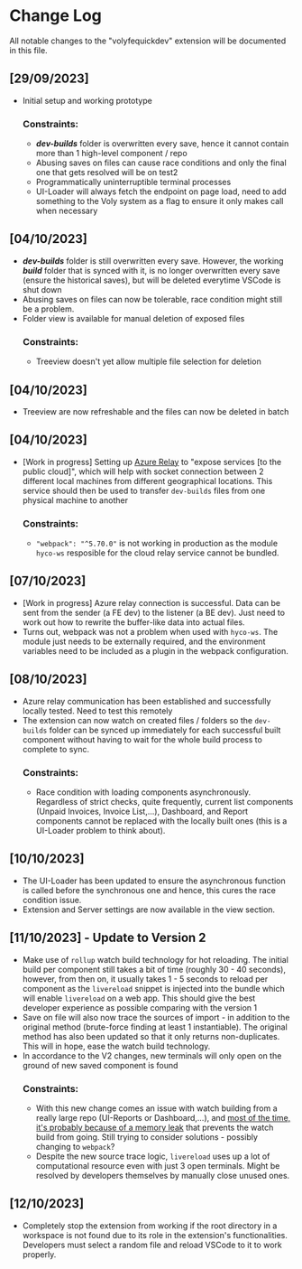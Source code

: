 # Change Log

All notable changes to the "volyfequickdev" extension will be documented in this file.

## [29/09/2023]

- Initial setup and working prototype<br />
  ### Constraints:
    - <b><i>dev-builds</i></b> folder is overwritten every save, hence it cannot contain more than 1 high-level component / repo
    - Abusing saves on files can cause race conditions and only the final one that gets resolved will be on test2
    - Programmatically uninterruptible terminal processes
    - UI-Loader will always fetch the endpoint on page load, need to add something to the Voly system as a flag to ensure it only makes call when necessary
## [04/10/2023]
- <b><i>dev-builds</i></b> folder is still overwritten every save. However, the working <b><i>build</i></b> folder that is synced with it, is no longer overwritten every save (ensure the historical saves), but will be deleted everytime VSCode is shut down
- Abusing saves on files can now be tolerable, race condition might still be a problem.
- Folder view is available for manual deletion of exposed files<br />
  ### Constraints:
    - Treeview doesn't yet allow multiple file selection for deletion
## [04/10/2023]
- Treeview are now refreshable and the files can now be deleted in batch
## [04/10/2023]
- [Work in progress] Setting up [Azure Relay](https://learn.microsoft.com/en-us/azure/azure-relay/relay-what-is-it) to "expose services [to the public cloud]", which will help with socket connection between 2 different local machines from different geographical locations. This service should then be used to transfer ```dev-builds``` files from one physical machine to another<br />
  ### Constraints:
    - ```"webpack": "^5.70.0"``` is not working in production as the module ```hyco-ws``` resposible for the cloud relay service cannot be bundled.
## [07/10/2023]
- [Work in progress] Azure relay connection is successful. Data can be sent from the sender (a FE dev) to the listener (a BE dev). Just need to work out how to rewrite the buffer-like data into actual files.
- Turns out, webpack was not a problem when used with ```hyco-ws```. The module just needs to be externally required, and the environment variables need to be included as a plugin in the webpack configuration.
## [08/10/2023]
- Azure relay communication has been established and successfully locally tested. Need to test this remotely
- The extension can now watch on created files / folders so the ```dev-builds``` folder can be synced up immediately for each successful built component without having to wait for the whole build process to complete to sync.<br />
  ### Constraints:
    - Race condition with loading components asynchronously. Regardless of strict checks, quite frequently, current list components (Unpaid Invoices, Invoice List,...), Dashboard, and Report components cannot be replaced with the locally built ones (this is a UI-Loader problem to think about).
## [10/10/2023]
- The UI-Loader has been updated to ensure the asynchronous function is called before the synchronous one and hence, this cures the race condition issue.
- Extension and Server settings are now available in the view section.
## [11/10/2023] - Update to Version 2
- Make use of ```rollup``` watch build technology for hot reloading. The initial build per component still takes a bit of time (roughly 30 - 40 seconds), however, from then on, it usually takes 1 - 5 seconds to reload per component as the ```livereload``` snippet is injected into the bundle which will enable ```livereload``` on a web app. This should give the best developer experience as possible comparing with the version 1
- Save on file will also now trace the sources of import - in addition to the original method (brute-force finding at least 1 instantiable). The original method has also been updated so that it only returns non-duplicates. This will in hope, ease the watch build technology.
- In accordance to the V2 changes, new terminals will only open on the ground of new saved component is found<br />
  ### Constraints:
    - With this new change comes an issue with watch building from a really large repo (UI-Reports or Dashboard,...), and [most of the time, it's probably because of a memory leak](https://stackoverflow.com/questions/53230823/fatal-error-ineffective-mark-compacts-near-heap-limit-allocation-failed-javas) that prevents the watch build from going. Still trying to consider solutions - possibly changing to ```webpack```?
    - Despite the new source trace logic, ```livereload``` uses up a lot of computational resource even with just 3 open terminals. Might be resolved by developers themselves by manually close unused ones.
## [12/10/2023]
- Completely stop the extension from working if the root directory in a workspace is not found due to its role in the extension's functionalities. Developers must select a random file and reload VSCode to it to work properly.
<br />
